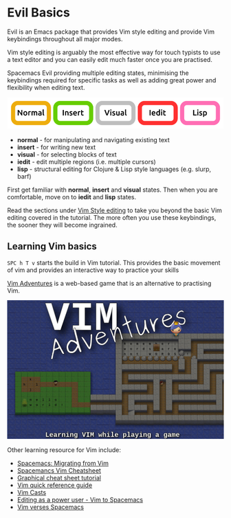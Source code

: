 # Evil Basics

Evil is an Emacs package that provides Vim style editing and provide Vim keybindings throughout all major modes.

Vim style editing is arguably the most effective way for touch typists to use a text editor and you can easily edit much faster once you are practised.

Spacemacs Evil providing multiple editing states, minimising the keybindings required for specific tasks as well as adding great power and flexibility when editing text.

![Spacemacs States](/images/spacemacs-states-vim.png)

* **normal** - for manipulating and navigating existing text
* **insert** - for writing new text
* **visual** - for selecting blocks of text
* **iedit** - edit multiple regions (i.e. multiple cursors)
* **lisp** - structural editing for Clojure & Lisp style languages (e.g. slurp, barf)

First get familiar with **normal**, **insert** and **visual** states.  Then when you are comfortable, move on to **iedit** and **lisp** states.

Read the sections under [Vim Style editing](/editing/vim-style/) to take you beyond the basic Vim editing covered in the tutorial. The more often you use these keybindings, the sooner they will become ingrained.

## Learning Vim basics

`SPC h T v` starts the build in Vim tutorial.  This provides the basic movement of vim and provides an interactive way to practice your skills

[Vim Adventures](https://vim-adventures.com/) is a web-based game that is an alternative to practising Vim.

[![Vim Adventures - learn VIM while playing a game](/images/vim-adventures.png)](https://vim-adventures.com/)


Other learning resource for Vim include:

* [Spacemacs: Migrating from Vim](http://spacemacs.org/doc/VIMUSERS.html)
* [Spacemancs Vim Cheatsheet](https://simpletutorials.com/c/3036/Spacemacs)
* [Graphical cheat sheet tutorial](http://www.viemu.com/a_vi_vim_graphical_cheat_sheet_tutorial.html)
* [Vim quick reference guide](http://vimhelp.appspot.com/quickref.txt.html)
* [Vim Casts](http://vimcasts.org/)
* [Editing as a power user - Vim to Spacemacs](https://steemit.com/vim/@hansvb/text-editing-as-a-power-user-from-vim-to-spacemacs-or-how-to-get-things-done)
* [Vim verses Spacemacs](https://www.slant.co/versus/42/69/~vim_vs_spacemacs)
